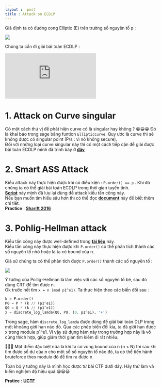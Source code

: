 ```yaml
---
layout :  post 
title : Attack on ECDLP 
---  
```

Giả định ta có đường cong Elliptic (E) trên trường số nguyên tố p :  

![](https://latex.codecogs.com/gif.latex?y^{2}&space;=&space;x^{3}&space;&plus;&space;Ax&plus;b) 

Chúng ta cần đi giải bài toán ECDLP :   

![](https://latex.codecogs.com/gif.latex?Q=nP)  


# 1. Attack on Curve singular  
Có một cách thú vị để phát hiện curve có là singular hay không ? 😀😀😀 Đó là khai báo trong sage bằng funtion ```EllipticCurve```. Quy ước là curve thì sẽ không được có singular point (P/s : vì nó không secure).  
Đối với những loại curve singular này thì có một cách tiếp cận để giải được bài toán ECDLP mình đã trình bày ở [**đây**](https://hacmao.pw/Crypto/ECC/ECDLP_singular/)   

# 2. Smart ASS Attack   

Kiểu attack này thực hiện được khi có điều kiện : ```P.order() == p``` . Khi đó chúng ta có thể giải bài toán ECDLP trong thời gian tuyến tính.    
[**Script**](https://github.com/hacmao/hacmao.github.io/blob/master/Crypto/ECC/ECDLP_script/smart_ASS_attack.py) này mình đã lưu lại dùng đễ attack kiểu tấn công này.   
Nếu bạn muốn tìm hiểu sâu hơn thì có thể đọc [**document**](https://hpl.hp.com/techreports/97/HPL-97-128.pdf) này để biết thêm chi tiết.  
**Practice** : [**Sharift 2016**](https://hxp.io/blog/25/SharifCTF%202016:%20crypto350%20%22British%20Elevator%22%20writeup/)  

# 3.  Pohlig-Hellman attack     

Kiểu tấn công này được well-defined trong [**tài liệu**](https://koclab.cs.ucsb.edu/teaching/ecc/project/2015Projects/Sommerseth+Hoeiland.pdf) này.  
Kiểu tấn công này thực hiện được khi ```P.order()``` có thể phân tích thành các số nguyên tố nhỏ hoặc là ta có bound của n.  

Giả sử chúng ta có thể phân tích được ```P.order()``` thành các số nguyên tố :  

![](https://latex.codecogs.com/gif.latex?P.order()&space;=&space;p_{1}^{e_{1}}.p_{2}^{e_{2}}...p_{r}^{e_{r}})   

Ý tưởng của Pollig-Hellman là làm việc với các số nguyên tố bé, sau đó dùng CRT để tìm được n.   
Ok trước hết tìm ```x = n (mod p1^e1)```. Ta thực hiện theo các biến đổi sau :   

```python
k = P.order() 
P0 = P * (k // (p1^e1)) 
Q0 = Q * (k // (p1^e1)) 
x = discrete_log_lamda(Q0, P0, (0, p1^e1), '+')    
```   

Trong sage, hàm ```discrete_log_lamda``` được dùng để giải bài toán DLP trong một khoảng giới hạn nào đó. Qua các phép biến đổi kia, ta đã giới hạn được x trong module p1^e1. Vì vậy sử dụng hàm này trong trường hợp này là vô cùng thích hợp, giúp giảm thời gian tìm kiếm đi rất nhiều.    

🐣🐣🐣 Một điểm đặc biệt nữa là khi ta có vùng bound của n (n < N) thì sau khi tìm được số dư của n cho một số số nguyên tố nào đó, ta có thể tiến hành bruteforce theo module đó để tìm ra được n.  

Toàn bộ ý tưởng này là mình học được từ bài CTF dưới đây. Hãy thử làm và kiểm nghiệm độ hiệu quả 😀😀😀   

**Pratice** : [**UCTF**](https://aadityapurani.com/2019/03/11/utctf-2019-writeups/#alice)   


